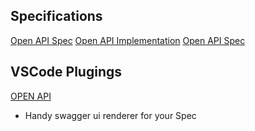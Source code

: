## Specifications

[Open API Spec](https://github.com/OAI/OpenAPI-Specification)
[Open API Implementation](https://github.com/OAI/OpenAPI-Specification/blob/main/IMPLEMENTATIONS.md)
[Open API Spec](https://github.com/OAI/OpenAPI-Specification/blob/main/versions/3.1.0.md)

## VSCode Plugings

[OPEN API](42crunch.vscode-openapi)
 - Handy swagger ui renderer for your Spec